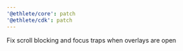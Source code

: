 ```yaml
---
'@ethlete/core': patch
'@ethlete/cdk': patch
---
```


Fix scroll blocking and focus traps when overlays are open

